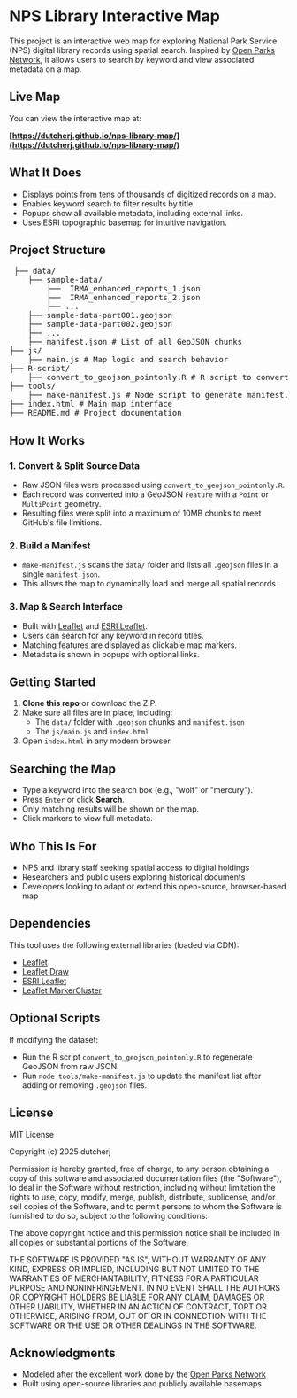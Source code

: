 # NPS Library Interactive Map

This project is an interactive web map for exploring National Park Service (NPS) digital library records using spatial search. Inspired by [Open Parks Network](https://openparksnetwork.org/map/), it allows users to search by keyword and view associated metadata on a map.

## Live Map

You can view the interactive map at:

**[https://dutcherj.github.io/nps-library-map/](https://dutcherj.github.io/nps-library-map/)** 


## What It Does

- Displays points from tens of thousands of digitized records on a map.
- Enables keyword search to filter results by title.
- Popups show all available metadata, including external links.
- Uses ESRI topographic basemap for intuitive navigation.

## Project Structure

<pre> ├── data/
    ├── sample-data/
        ├──  IRMA_enhanced_reports_1.json
        ├──  IRMA_enhanced_reports_2.json
        ├── ... 
    ├── sample-data-part001.geojson
    ├── sample-data-part002.geojson
    ├── ... 
    ├── manifest.json # List of all GeoJSON chunks 
├── js/
    ├── main.js # Map logic and search behavior 
├── R-script/
    ├── convert_to_geojson_pointonly.R # R script to convert raw JSON to GeoJSON
├── tools/
    ├── make-manifest.js # Node script to generate manifest.json  
├── index.html # Main map interface 
├── README.md # Project documentation </pre>

## How It Works

### 1. Convert & Split Source Data

- Raw JSON files were processed using `convert_to_geojson_pointonly.R`.
- Each record was converted into a GeoJSON `Feature` with a `Point` or `MultiPoint` geometry.
- Resulting files were split into a maximum of 10MB chunks to meet GitHub's file limitions.

### 2. Build a Manifest

- `make-manifest.js` scans the `data/` folder and lists all `.geojson` files in a single `manifest.json`.
- This allows the map to dynamically load and merge all spatial records.

### 3. Map & Search Interface

- Built with [Leaflet](https://leafletjs.com/) and [ESRI Leaflet](https://developers.arcgis.com/esri-leaflet/).
- Users can search for any keyword in record titles.
- Matching features are displayed as clickable map markers.
- Metadata is shown in popups with optional links.

## Getting Started

1. **Clone this repo** or download the ZIP.
2. Make sure all files are in place, including:
   - The `data/` folder with `.geojson` chunks and `manifest.json`
   - The `js/main.js` and `index.html`
3. Open `index.html` in any modern browser.

## Searching the Map

- Type a keyword into the search box (e.g., "wolf" or "mercury").
- Press `Enter` or click **Search**.
- Only matching results will be shown on the map.
- Click markers to view full metadata.

## Who This Is For

- NPS and library staff seeking spatial access to digital holdings
- Researchers and public users exploring historical documents
- Developers looking to adapt or extend this open-source, browser-based map

## Dependencies

This tool uses the following external libraries (loaded via CDN):

- [Leaflet](https://leafletjs.com/)
- [Leaflet Draw](https://github.com/Leaflet/Leaflet.draw)
- [ESRI Leaflet](https://developers.arcgis.com/esri-leaflet/)
- [Leaflet MarkerCluster](https://github.com/Leaflet/Leaflet.markercluster)

## Optional Scripts

If modifying the dataset:

- Run the R script `convert_to_geojson_pointonly.R` to regenerate GeoJSON from raw JSON.
- Run `node tools/make-manifest.js` to update the manifest list after adding or removing `.geojson` files.

## License

MIT License

Copyright (c) 2025 dutcherj

Permission is hereby granted, free of charge, to any person obtaining a copy
of this software and associated documentation files (the "Software"), to deal
in the Software without restriction, including without limitation the rights
to use, copy, modify, merge, publish, distribute, sublicense, and/or sell
copies of the Software, and to permit persons to whom the Software is
furnished to do so, subject to the following conditions:

The above copyright notice and this permission notice shall be included in all
copies or substantial portions of the Software.

THE SOFTWARE IS PROVIDED "AS IS", WITHOUT WARRANTY OF ANY KIND, EXPRESS OR
IMPLIED, INCLUDING BUT NOT LIMITED TO THE WARRANTIES OF MERCHANTABILITY,
FITNESS FOR A PARTICULAR PURPOSE AND NONINFRINGEMENT. IN NO EVENT SHALL THE
AUTHORS OR COPYRIGHT HOLDERS BE LIABLE FOR ANY CLAIM, DAMAGES OR OTHER
LIABILITY, WHETHER IN AN ACTION OF CONTRACT, TORT OR OTHERWISE, ARISING FROM,
OUT OF OR IN CONNECTION WITH THE SOFTWARE OR THE USE OR OTHER DEALINGS IN THE
SOFTWARE.

## Acknowledgments

- Modeled after the excellent work done by the [Open Parks Network](https://openparksnetwork.org/)
- Built using open-source libraries and publicly available basemaps

